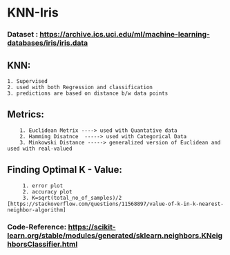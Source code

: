 # KNN-Iris

### Dataset : https://archive.ics.uci.edu/ml/machine-learning-databases/iris/iris.data

## KNN:
    1. Supervised
    2. used with both Regression and classification
    3. predictions are based on distance b/w data points
    
## Metrics:
        1. Euclidean Metrix ----> used with Quantative data
        2. Hamming Disatnce  -----> used with Categorical Data
        3. Minkowski Distance -----> generalized version of Euclidean and used with real-valued
        
## Finding Optimal K - Value:
         1. error plot 
         2. accuracy plot
         3. K=sqrt(total_no_of_samples)/2   [https://stackoverflow.com/questions/11568897/value-of-k-in-k-nearest-neighbor-algorithm]
 
 ### Code-Reference:  https://scikit-learn.org/stable/modules/generated/sklearn.neighbors.KNeighborsClassifier.html

